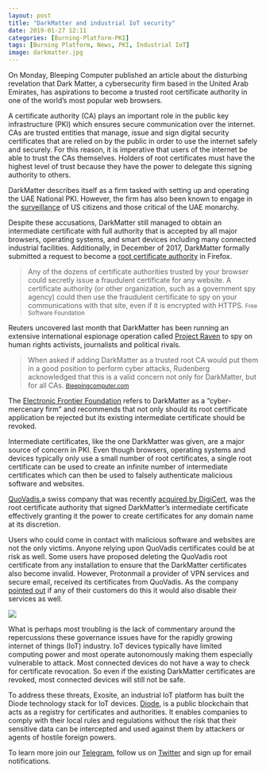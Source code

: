 ```yaml
---
layout: post
title: "DarkMatter and industrial IoT security"
date: 2019-01-27 12:11
categories: [Burning-Platform-PKI]
tags: [Burning Platform, News, PKI, Industrial IoT]
image: darkmatter.jpg
---
```


On Monday, Bleeping Computer published an article about the disturbing revelation that Dark Matter, a cybersecurity firm based in the United Arab Emirates, has aspirations to become a trusted root certificate authority in one of the world’s most popular web browsers.

A certificate authority (CA) plays an important role in the public key infrastructure (PKI) which ensures secure communication over the internet. CAs are trusted entities that manage, issue and sign digital security certificates that are relied on by the public in order to use the internet safely and securely. For this reason, it is imperative that users of the internet be able to trust the CAs themselves. Holders of root certificates must have the highest level of trust because they have the power to delegate this signing authority to others.

DarkMatter describes itself as a firm tasked with setting up and operating the UAE National PKI. However, the firm has also been known to engage in the [surveillance](https://www.reuters.com/investigates/special-report/usa-spying-raven/) of US citizens and those critical of the UAE monarchy.

Despite these accusations, DarkMatter still managed to obtain an intermediate certificate with full authority that is accepted by all major browsers, operating systems, and smart devices including many connected industrial facilities. Additionally, in December of 2017, DarkMatter formally submitted a request to become a [root certificate authority](https://bugzilla.mozilla.org/show_bug.cgi?id=1427262) in Firefox.

<blockquote>
Any of the dozens of certificate authorities trusted by your browser could secretly issue a fraudulent certificate for any website. A certificate authority (or other organization, such as a government spy agency) could then use the fraudulent certificate to spy on your communications with that site, even if it is encrypted with HTTPS.
<small>Free Software Foundation</small>
</blockquote>

Reuters uncovered last month that DarkMatter has been running an extensive international espionage operation called [Project Raven](https://www.reuters.com/investigates/special-report/usa-spying-raven/) to spy on human rights activists, journalists and political rivals.

<blockquote>
    When asked if adding DarkMatter as a trusted root CA would put them in a good position to perform cyber attacks, Rudenberg acknowledged that this is a valid concern not only for DarkMatter, but for all CAs.
    <small><a href="https://www.bleepingcomputer.com/news/security/cybersecurity-firm-darkmatter-request-to-be-trusted-root-ca-raises-concerns/">Bleepingcomputer.com</a></small>
</blockquote>

The [Electronic Frontier Foundation](https://www.eff.org/deeplinks/2019/02/cyber-mercenary-groups-shouldnt-be-trusted-your-browser-or-anywhere-else) refers to DarkMatter as a “cyber-mercenary firm” and recommends that not only should its root certificate application be rejected but its existing intermediate certificate should be revoked.

Intermediate certificates, like the one DarkMatter was given, are a major source of concern in PKI. Even though browsers, operating systems and devices typically only use a small number of root certificates, a single root certificate can be used to create an infinite number of intermediate certificates which can then be used to falsely authenticate malicious software and websites.

[QuoVadis](https://www.quovadisglobal.com/),a swiss company that was recently [acquired by DigiCert](https://www.quovadisglobal.com/NewsAndEvents/20190117_Digicert_QuoVadis_Completion.aspx), was the root certificate authority that signed DarkMatter’s intermediate certificate effectively granting it the power to create certificates for any domain name at its discretion.

Users who could come in contact with malicious software and websites are not the only victims. Anyone relying upon QuoVadis certificates could be at risk as well. Some users have proposed deleting the QuoVadis root certificate from any installation to ensure that the DarkMatter certificates also become invalid. However, Protonmail a provider of VPN services and secure email, received its certificates from QuoVadis. As the company [pointed out](https://securityboulevard.com/2019/02/protonmail-ssl-certificates-and-darkmatter/) if any of their customers do this it would also disable their services as well.

<img src="{{ site.baseurl }}/images/blog/mitm.png?{{site.time | date: '%s%N'}}"/>

What is perhaps most troubling is the lack of commentary around the repercussions these governance issues have for the rapidly growing internet of things (IoT) industry. IoT devices typically have limited computing power and most operate autonomously making them especially vulnerable to attack. Most connected devices do not have a way to check for certificate revocation. So even if the existing DarkMatter certificates are revoked, most connected devices will still not be safe.

To address these threats, Exosite, an industrial IoT platform has built the Diode technology stack for IoT devices. [Diode](https://diode.io), is a public blockchain that acts as a registry for certificates and authorities. It enables companies to comply with their local rules and regulations without the risk that their sensitive data can be intercepted and used against them by attackers or agents of hostile foreign powers.

To learn more join our [Telegram](https://t.me/DiodeChain), follow us on [Twitter](https://twitter.com/diode_chain) and sign up for email notifications.
